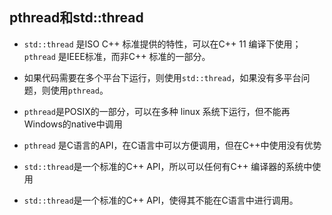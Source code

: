 
## pthread和std::thread

* `std::thread` 是ISO C++ 标准提供的特性，可以在C++ 11 编译下使用；`pthread` 是IEEE标准，而非C++ 标准的一部分。

* 如果代码需要在多个平台下运行，则使用`std::thread`，如果没有多平台问题，则使用`pthread`。

* `pthread`是POSIX的一部分，可以在多种 linux 系统下运行，但不能再Windows的native中调用

* `pthread` 是C语言的API，在C语言中可以方便调用，但在C++中使用没有优势

* `std::thread`是一个标准的C++ API，所以可以任何有C++ 编译器的系统中使用

* `std::thread`是一个标准的C++ API，使得其不能在C语言中进行调用。 
